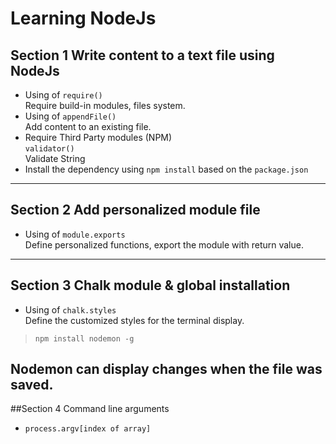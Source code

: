 # Learning NodeJs
## Section 1 Write content to a text file using NodeJs
* Using of ```require() ```
<br>Require build-in modules, files system.
* Using of ```appendFile()```
<br>Add content to an existing file.
* Require Third Party modules (NPM)
<br> ```validator()```
<br>Validate String
* Install the dependency using <code>npm install</code> based on the `package.json`
---
## Section 2 Add personalized module file
* Using of ```module.exports```
<br>Define personalized functions, export the module with return value.
---
## Section 3 Chalk module & global installation
* Using of ```chalk.styles```
<br>Define the customized styles for the terminal display.
><code>npm install nodemon -g</code>

**Nodemon** can display changes when the file was saved.
---
##Section 4 Command line arguments
* <code>process.argv[index of array]</code>